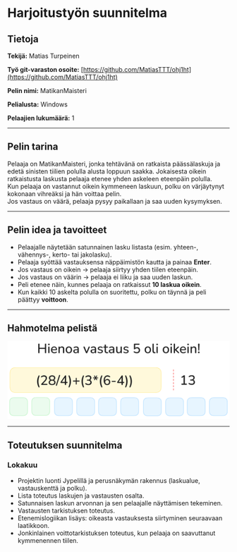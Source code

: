 # Harjoitustyön suunnitelma

## Tietoja

**Tekijä:** Matias Turpeinen  

**Työ git-varaston osoite:** [https://github.com/MatiasTTT/ohj1ht](https://github.com/MatiasTTT/ohj1ht)  

**Pelin nimi:** MatikanMaisteri  

**Pelialusta:** Windows  

**Pelaajien lukumäärä:** 1  

---

## Pelin tarina

Pelaaja on MatikanMaisteri, jonka tehtävänä on ratkaista päässälaskuja ja edetä sinisten tiilien polulla
alusta loppuun saakka. Jokaisesta oikein ratkaistusta laskusta pelaaja etenee yhden askeleen eteenpäin polulla.  
Kun pelaaja on vastannut oikein kymmeneen laskuun, polku on värjäytynyt kokonaan vihreäksi ja hän voittaa pelin.  
Jos vastaus on väärä, pelaaja pysyy paikallaan ja saa uuden kysymyksen.

---

## Pelin idea ja tavoitteet

- Pelaajalle näytetään satunnainen lasku listasta (esim. yhteen-, vähennys-, kerto- tai jakolasku).  
- Pelaaja syöttää vastauksensa näppäimistön kautta ja painaa **Enter**.  
- Jos vastaus on oikein → pelaaja siirtyy yhden tiilen eteenpäin.  
- Jos vastaus on väärin → pelaaja ei liiku ja saa uuden laskun.  
- Peli etenee näin, kunnes pelaaja on ratkaissut **10 laskua oikein**.  
- Kun kaikki 10 askelta polulla on suoritettu, polku on täynnä ja peli päättyy **voittoon**.  

---

## Hahmotelma pelistä


![Hahmotelma](hahmotelma.png "MatikanMaisteri hahmotelma")

---

## Toteutuksen suunnitelma

### Lokakuu

- Projektin luonti Jypelillä ja perusnäkymän rakennus (laskualue, vastauskenttä ja polku).  
- Lista toteutus laskujen ja vastausten osalta.  
- Satunnaisen laskun arvonnan ja sen pelaajalle näyttämisen tekeminen.  
- Vastausten tarkistuksen toteutus.  
- Etenemislogiikan lisäys: oikeasta vastauksesta siirtyminen seuraavaan laatikkoon.  
- Jonkinlainen voittotarkistuksen toteutus, kun pelaaja on saavuttanut kymmenennen tiilen.